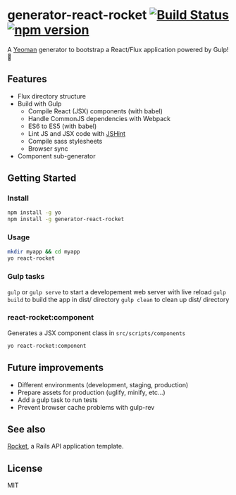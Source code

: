# generator-react-rocket [![Build Status](https://travis-ci.org/nsarno/generator-react-rocket.svg?branch=master)](https://travis-ci.org/nsarno/generator-react-rocket) [![npm version](https://badge.fury.io/js/generator-react-rocket.svg)](http://badge.fury.io/js/generator-react-rocket)

A [Yeoman](http://yeoman.io/) generator to bootstrap a React/Flux application powered by Gulp! 🚀

## Features

- Flux directory structure
- Build with Gulp
  - Compile React (JSX) components (with babel)
  - Handle CommonJS dependencies with Webpack
  - ES6 to ES5 (with babel)
  - Lint JS and JSX code with [JSHint](https://github.com/spalger/gulp-jshint)
  - Compile sass stylesheets
  - Browser sync
- Component sub-generator

## Getting Started

### Install

```bash
npm install -g yo
npm install -g generator-react-rocket
```

### Usage

```bash
mkdir myapp && cd myapp
yo react-rocket
```

### Gulp tasks

`gulp` or `gulp serve` to start a developement web server with live reload
`gulp build` to build the app in dist/ directory
`gulp clean` to clean up dist/ directory

### react-rocket:component

Generates a JSX component class in `src/scripts/components`

```bash
yo react-rocket:component
```

## Future improvements

- Different environments (development, staging, production)
- Prepare assets for production (uglify, minify, etc...)
- Add a gulp task to run tests
- Prevent browser cache problems with gulp-rev

## See also

[Rocket](https://github.com/nsarno/rocket), a Rails API application template.

## License

MIT
